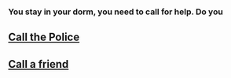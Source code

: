 ### You stay in your dorm, you need to call for help. Do you

## [Call the Police](call.police.md)

## [Call a friend](call-friend.md)
